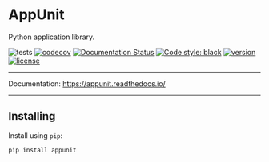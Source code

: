 # AppUnit

Python application library.

![tests](https://github.com/antonrh/appunit/workflows/tests/badge.svg)
[![codecov](https://codecov.io/gh/antonrh/appunit/branch/master/graph/badge.svg)](https://codecov.io/gh/antonrh/appunit)
[![Documentation Status](https://readthedocs.org/projects/appunit/badge/?version=latest)](https://appunit.readthedocs.io/en/latest/?badge=latest)
[![Code style: black](https://img.shields.io/badge/code%20style-black-000000.svg)](https://github.com/psf/black)
[![version](https://img.shields.io/pypi/v/appunit.svg)](https://pypi.org/project/appunit/)
[![license](https://img.shields.io/pypi/l/appunit)](https://github.com/antonrh/appunit/blob/master/LICENSE)

---

Documentation: https://appunit.readthedocs.io/

---

## Installing

Install using `pip`:

```bash
pip install appunit
```
